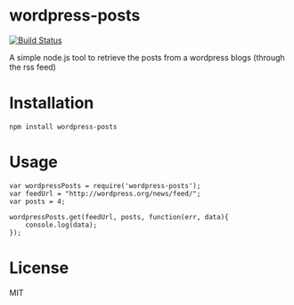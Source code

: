 wordpress-posts
===============
[![Build Status](https://secure.travis-ci.org/matteofigus/wordpress-posts.png?branch=master)](http://travis-ci.org/matteofigus/wordpress-posts)

A simple node.js tool to retrieve the posts from a wordpress blogs (through the rss feed)

# Installation

	npm install wordpress-posts

# Usage

	var wordpressPosts = require('wordpress-posts');
	var feedUrl = "http://wordpress.org/news/feed/";
	var posts = 4;
	
	wordpressPosts.get(feedUrl, posts, function(err, data){
		console.log(data);
	});

# License

MIT
